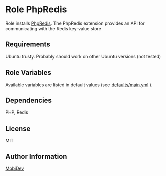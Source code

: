 Role PhpRedis
=========

Role installs [PhpRedis](https://github.com/phpredis/phpredis). The PhpRedis extension provides an API for communicating with the Redis key-value store

Requirements
------------

Ubuntu trusty. Probably should work on other Ubuntu versions (not tested)

Role Variables
--------------

Available variables are listed in default values (see [defaults/main.yml](defaults/main.yml) ).

Dependencies
------------

PHP, Redis

License
-------

MIT

Author Information
------------------

[MobiDev](http://mobidev.biz/)

